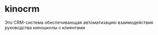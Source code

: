 # kinocrm
Это CRM-система обеспечивающая автоматизацию взаимодействия руководства киношколы с клиентами
